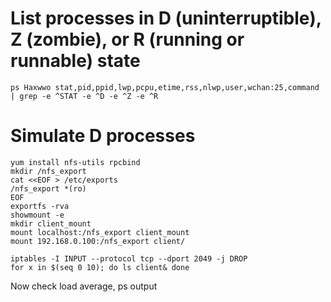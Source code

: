 # List processes in D (uninterruptible), Z (zombie), or R (running or runnable) state
```
ps Haxwwo stat,pid,ppid,lwp,pcpu,etime,rss,nlwp,user,wchan:25,command | grep -e ^STAT -e ^D -e ^Z -e ^R
```

# Simulate D processes
```
yum install nfs-utils rpcbind
mkdir /nfs_export
cat <<EOF > /etc/exports
/nfs_export *(ro)
EOF
exportfs -rva
showmount -e
mkdir client_mount
mount localhost:/nfs_export client_mount
mount 192.168.0.100:/nfs_export client/
```

```
iptables -I INPUT --protocol tcp --dport 2049 -j DROP
for x in $(seq 0 10); do ls client& done
```

Now check load average, ps output

